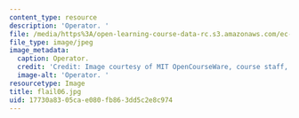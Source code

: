 ```yaml
---
content_type: resource
description: 'Operator. '
file: /media/https%3A/open-learning-course-data-rc.s3.amazonaws.com/ec-s06-design-for-demining-spring-2007/17730a8305cae080fb863dd5c2e8c974_flail06.jpg
file_type: image/jpeg
image_metadata:
  caption: Operator.
  credit: 'Credit: Image courtesy of MIT OpenCourseWare, course staff, and students.'
  image-alt: 'Operator. '
resourcetype: Image
title: flail06.jpg
uid: 17730a83-05ca-e080-fb86-3dd5c2e8c974
---
```

